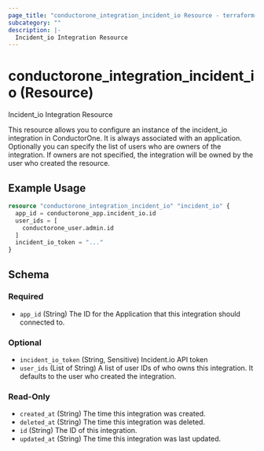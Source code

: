 ```yaml
---
page_title: "conductorone_integration_incident_io Resource - terraform-provider-conductorone"
subcategory: ""
description: |-
  Incident_io Integration Resource
---
```


# conductorone_integration_incident_io (Resource)

Incident_io Integration Resource

This resource allows you to configure an instance of the incident_io integration in ConductorOne.
It is always associated with an application. Optionally you can specify the list of users who are owners of the integration.
If owners are not specified, the integration will be owned by the user who created the resource.

## Example Usage

```terraform
resource "conductorone_integration_incident_io" "incident_io" {
  app_id = conductorone_app.incident_io.id
  user_ids = [
    conductorone_user.admin.id
  ]
  incident_io_token = "..."
}
```

<!-- schema generated by tfplugindocs -->
## Schema

### Required

- `app_id` (String) The ID for the Application that this integration should connected to.

### Optional

- `incident_io_token` (String, Sensitive) Incident.io API token
- `user_ids` (List of String) A list of user IDs of who owns this integration. It defaults to the user who created the integration.

### Read-Only

- `created_at` (String) The time this integration was created.
- `deleted_at` (String) The time this integration was deleted.
- `id` (String) The ID of this integration.
- `updated_at` (String) The time this integration was last updated.
